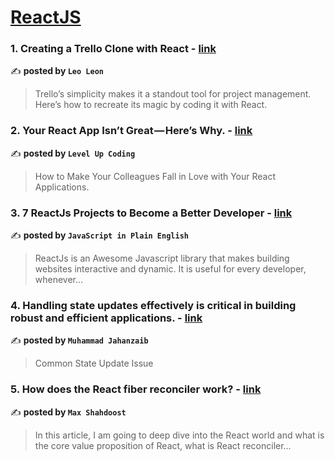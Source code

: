 
<h1><a href=https://medium.com/tag/reactjs/recommended target="_blank" rel="noopener noreferrer">ReactJS</a></h1>
<h3>1. Creating a Trello Clone with React - <a href="https://medium.com/@daoleo/creating-a-trello-clone-with-react-f395570b344d" target="_blank" rel="noopener noreferrer">link</a></h3>

✍️ **posted by `Leo Leon`**

<blockquote>Trello’s simplicity makes it a standout tool for project management. Here’s how to recreate its magic by coding it with React.</blockquote>

<h3>2. Your React App Isn’t Great — Here’s Why. - <a href="https://medium.com/gitconnected/your-react-app-isnt-great-here-s-why-5eb61b3f110b" target="_blank" rel="noopener noreferrer">link</a></h3>

✍️ **posted by `Level Up Coding`**

<blockquote>How to Make Your Colleagues Fall in Love with Your React Applications.</blockquote>

<h3>3. 7 ReactJs Projects to Become a Better Developer - <a href="https://medium.com/javascript-in-plain-english/7-reactjs-projects-to-become-a-better-developer-98ca544bdf84" target="_blank" rel="noopener noreferrer">link</a></h3>

✍️ **posted by `JavaScript in Plain English`**

<blockquote>ReactJs is an Awesome Javascript library that makes building websites interactive and dynamic. It is useful for every developer, whenever…</blockquote>

<h3>4. Handling state updates effectively is critical in building robust and efficient applications. - <a href="https://medium.com/@muhammadjahanzaib_1449/handling-state-updates-effectively-is-critical-in-building-robust-and-efficient-applications-9da45d18f95d" target="_blank" rel="noopener noreferrer">link</a></h3>

✍️ **posted by `Muhammad Jahanzaib`**

<blockquote>Common State Update Issue</blockquote>

<h3>5. How does the React fiber reconciler work? - <a href="https://medium.com/@maxtsh/how-does-the-react-fiber-reconciler-work-77c3650127da" target="_blank" rel="noopener noreferrer">link</a></h3>

✍️ **posted by `Max Shahdoost`**

<blockquote>In this article, I am going to deep dive into the React world and what is the core value proposition of React, what is React reconciler…</blockquote>

